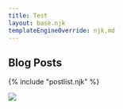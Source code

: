 ```yaml
---
title: Test
layout: base.njk
templateEngineOverride: njk,md
---
```

## Blog Posts

{% include "postlist.njk" %}

<img src="{{ catpic }}" />
